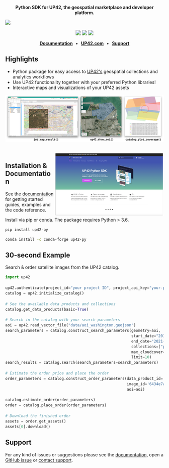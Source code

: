 <p align="center">
    <strong>Python SDK for UP42, the geospatial marketplace and developer platform.</strong>
</p>

![](docs/assets/github-banner-3.jpg)

<p align="center">
    <a href="https://pypi.org/project/up42-py/" title="up42-py on pypi"><img src="https://img.shields.io/pypi/v/up42-py?color=brightgreen"></a>
    <img src="https://sonarcloud.io/api/project_badges/measure?project=up42_up42-py&metric=coverage">
    <a href="https://twitter.com/UP42_" title="UP42 on Twitter"><img src="https://img.shields.io/twitter/follow/UP42_.svg?style=social"></a>
</p>

<p align="center">
    <b>
      <a href="https://sdk.up42.com/">Documentation</a> &nbsp; • &nbsp;
      <a href="http://www.up42.com">UP42.com</a> &nbsp; • &nbsp;
      <a href="#support">Support</a>
    </b>
</p>

## Highlights
- Python package for easy access to [UP42's](http://www.up42.com) geospatial collections and analytics workflows
- Use UP42 functionality together with your preferred Python libraries!
- Interactive maps and visualizations of your UP42 assets

![](docs/assets/vizualisations.jpg)

<br>

<img align="right" href="https://sdk.up42.com/" src="docs/assets/docs.png" alt="" height="200"/>

## Installation & Documentation

See the [documentation](https://sdk.up42.com/) for getting started guides, examples and the code
reference.

Install via pip or conda. The package requires Python > 3.6.

```bash
pip install up42-py
```
```bash
conda install -c conda-forge up42-py
```

## 30-second Example

Search & order satellite images from the UP42 catalog.

```python
import up42

up42.authenticate(project_id="your project ID", project_api_key="your-project-API-key")
catalog = up42.initialize_catalog()

# See the available data products and collections
catalog.get_data_products(basic=True)

# Search in the catalog with your search parameters
aoi = up42.read_vector_file("data/aoi_washington.geojson")
search_parameters = catalog.construct_search_parameters(geometry=aoi,
                                                        start_date="2019-01-01",
                                                        end_date="2021-12-31",
                                                        collections=["phr"],
                                                        max_cloudcover=20,
                                                        limit=10)
search_results = catalog.search(search_parameters=search_parameters)

# Estimate the order price and place the order
order_parameters = catalog.construct_order_parameters(data_product_id='647780db-5a06-4b61-b525-577a8b68bb54',
                                                      image_id='6434e7af-2d41-4ded-a789-fb1b2447ac92',
                                                      aoi=aoi)

catalog.estimate_order(order_parameters)
order = catalog.place_order(order_parameters)

# Download the finished order
assets = order.get_assets()
assets[0].download()
```

## Support

For any kind of issues or suggestions please see the [documentation](https://sdk.up42.com/), open a [GitHub issue](https://github.com/up42/up42-py/issues) or [contact support](https://up42.com/company/contact-support).
